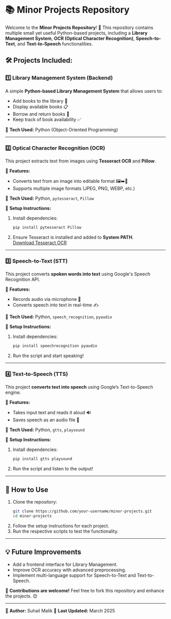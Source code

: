 # 📚 Minor Projects Repository

Welcome to the **Minor Projects Repository**! 🚀 This repository contains multiple small yet useful Python-based projects, including a **Library Management System**, **OCR (Optical Character Recognition)**, **Speech-to-Text**, and **Text-to-Speech** functionalities.

## 🛠️ Projects Included:

### 1️⃣ Library Management System (Backend)
A simple **Python-based Library Management System** that allows users to:
- Add books to the library 📖
- Display available books 📋
- Borrow and return books 🔄
- Keep track of book availability ✅

📌 **Tech Used:** Python (Object-Oriented Programming)

---

### 2️⃣ Optical Character Recognition (OCR)
This project extracts text from images using **Tesseract OCR** and **Pillow**.

🔹 **Features:**
- Converts text from an image into editable format 🖼️➡️📝
- Supports multiple image formats (JPEG, PNG, WEBP, etc.)

📌 **Tech Used:** Python, `pytesseract`, `Pillow`

🚀 **Setup Instructions:**
1. Install dependencies:  
   ```bash
   pip install pytesseract Pillow
   ```
2. Ensure Tesseract is installed and added to **System PATH**.  
   [Download Tesseract OCR](https://github.com/UB-Mannheim/tesseract/wiki)

---

### 3️⃣ Speech-to-Text (STT)
This project converts **spoken words into text** using Google's Speech Recognition API.

🔹 **Features:**
- Records audio via microphone 🎤
- Converts speech into text in real-time ✍️

📌 **Tech Used:** Python, `speech_recognition`, `pyaudio`

🚀 **Setup Instructions:**
1. Install dependencies:  
   ```bash
   pip install speechrecognition pyaudio
   ```
2. Run the script and start speaking!  

---

### 4️⃣ Text-to-Speech (TTS)
This project **converts text into speech** using Google’s Text-to-Speech engine.

🔹 **Features:**
- Takes input text and reads it aloud 🔊
- Saves speech as an audio file 🎵

📌 **Tech Used:** Python, `gtts`, `playsound`

🚀 **Setup Instructions:**
1. Install dependencies:  
   ```bash
   pip install gtts playsound
   ```
2. Run the script and listen to the output!  

---

## 📌 How to Use
1. Clone the repository:  
   ```bash
   git clone https://github.com/your-username/minor-projects.git
   cd minor-projects
   ```
2. Follow the setup instructions for each project.
3. Run the respective scripts to test the functionality.

---

## 💡 Future Improvements
- Add a frontend interface for Library Management.
- Improve OCR accuracy with advanced preprocessing.
- Implement multi-language support for Speech-to-Text and Text-to-Speech.

📩 **Contributions are welcome!** Feel free to fork this repository and enhance the projects. 😊

---
📜 **Author:** Suhail Malik 
📅 **Last Updated:** March 2025
```
